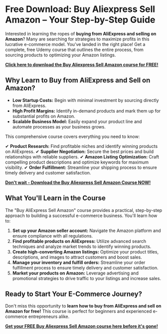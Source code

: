 # Free Download: Buy Aliexpress Sell Amazon – Your Step-by-Step Guide

Interested in learning the ropes of **buying from AliExpress and selling on Amazon**? Many are searching for strategies to maximize profits in this lucrative e-commerce model. You’ve landed in the right place! Get a complete, free Udemy course that outlines the entire process, from sourcing products to optimizing your Amazon listings.

[**Click here to download the Buy Aliexpress Sell Amazon course for FREE!**](https://udemywork.com/buy-aliexpress-sell-amazon)

## Why Learn to Buy from AliExpress and Sell on Amazon?

*   **Low Startup Costs:** Begin with minimal investment by sourcing directly from AliExpress.
*   **High Profit Margins:** Identify in-demand products and mark them up for substantial profits on Amazon.
*   **Scalable Business Model:** Easily expand your product line and automate processes as your business grows.

This comprehensive course covers everything you need to know:

✔ **Product Research:** Find profitable niches and identify winning products on AliExpress.
✔ **Supplier Negotiation:** Secure the best prices and build relationships with reliable suppliers.
✔ **Amazon Listing Optimization:** Craft compelling product descriptions and optimize keywords for maximum visibility.
✔ **Order Fulfillment:** Streamline your shipping process to ensure timely delivery and customer satisfaction.

[**Don't wait - Download the Buy Aliexpress Sell Amazon Course NOW!**](https://udemywork.com/buy-aliexpress-sell-amazon)

## What You'll Learn in the Course

The "Buy AliExpress Sell Amazon" course provides a practical, step-by-step approach to building a successful e-commerce business. You'll learn how to:

1.  **Set up your Amazon seller account:** Navigate the Amazon platform and ensure compliance with all regulations.
2.  **Find profitable products on AliExpress:** Utilize advanced search techniques and analyze market trends to identify winning products.
3.  **Create high-converting Amazon listings:** Optimize your product titles, descriptions, and images to attract customers and boost sales.
4.  **Manage your inventory and fulfill orders:** Streamline your order fulfillment process to ensure timely delivery and customer satisfaction.
5.  **Market your products on Amazon:** Leverage advertising and promotional strategies to drive traffic to your listings and increase sales.

## Ready to Start Your E-Commerce Journey?

Don't miss this opportunity to **learn how to buy from AliExpress and sell on Amazon for free!** This course is perfect for beginners and experienced e-commerce entrepreneurs alike.

[**Get your FREE Buy Aliexpress Sell Amazon course here before it's gone!**](https://udemywork.com/buy-aliexpress-sell-amazon)
